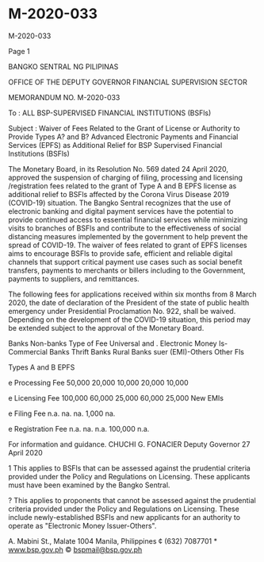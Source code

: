 # M-2020-033

M-2020-033

Page 1

BANGKO SENTRAL NG PILIPINAS

OFFICE OF THE DEPUTY GOVERNOR FINANCIAL SUPERVISION SECTOR

MEMORANDUM NO. M-2020-033

To : ALL BSP-SUPERVISED FINANCIAL INSTITUTIONS (BSFls)

Subject : Waiver of Fees Related to the Grant of License or Authority to Provide Types A? and B? Advanced Electronic Payments and Financial Services (EPFS) as Additional Relief for BSP Supervised Financial Institutions (BSFls)

The Monetary Board, in its Resolution No. 569 dated 24 April 2020, approved the suspension of charging of filing, processing and licensing /registration fees related to the grant of Type A and B EPFS license as additional relief to BSFls affected by the Corona Virus Disease 2019 (COVID-19) situation. The Bangko Sentral recognizes that the use of electronic banking and digital payment services have the potential to provide continued access to essential financial services while minimizing visits to branches of BSFls and contribute to the effectiveness of social distancing measures implemented by the government to help prevent the spread of COVID-19. The waiver of fees related to grant of EPFS licenses aims to encourage BSFls to provide safe, efficient and reliable digital channels that support critical payment use cases such as social benefit transfers, payments to merchants or billers including to the Government, payments to suppliers, and remittances.

The following fees for applications received within six months from 8 March 2020, the date of declaration of the President of the state of public health emergency under Presidential Proclamation No. 922, shall be waived. Depending on the development of the COVID-19 situation, this period may be extended subject to the approval of the Monetary Board.

Banks Non-banks Type of Fee Universal and . Electronic Money Is- Commercial Banks Thrift Banks Rural Banks suer (EMI)-Others Other Fls

Types A and B EPFS

e Processing Fee 50,000 20,000 10,000 20,000 10,000

e Licensing Fee 100,000 60,000 25,000 60,000 25,000 New EMIs

e Filing Fee n.a. na. na. 1,000 na.

e Registration Fee n.a. na. n.a. 100,000 n.a.

For information and guidance. CHUCHI G. FONACIER Deputy Governor 27 April 2020

1 This applies to BSFls that can be assessed against the prudential criteria provided under the Policy and Regulations on Licensing. These applicants must have been examined by the Bangko Sentral.

? This applies to proponents that cannot be assessed against the prudential criteria provided under the Policy and Regulations on Licensing. These include newly-established BSFls and new applicants for an authority to operate as "Electronic Money Issuer-Others".

A. Mabini St., Malate 1004 Manila, Philippines ¢ (632) 7087701 * www.bsp.gov.ph © bspmail@bsp.gov.ph